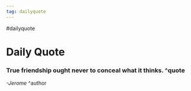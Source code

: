 ```yaml
---
tag: dailyquote
---
```


#dailyquote

# Daily Quote

### True friendship ought never to conceal what it thinks. ^quote
*-Jerome* ^author
